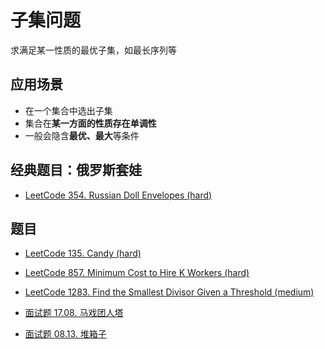 # 子集问题

求满足某一性质的最优子集，如最长序列等

## 应用场景

- 在一个集合中选出子集
- 集合在**某一方面的性质存在单调性**
- 一般会隐含**最优、最大**等条件

## 经典题目：俄罗斯套娃

- [LeetCode 354. Russian Doll Envelopes (hard)](./problems/301-400/354.russian-doll-envelopes.md)

## 题目

- [LeetCode 135. Candy (hard)](./problems/101-200/135.candy.md)

- [LeetCode 857. Minimum Cost to Hire K Workers (hard)](./problems/801-900/857.minimum-cost-to-hire-k-workers.md)

- [LeetCode 1283. Find the Smallest Divisor Given a Threshold (medium)](./problems/1201-1300/1283.find-the-smallest-divisor-given-a-threshold.md)

- [面试题 17.08. 马戏团人塔](https://leetcode-cn.com/problems/circus-tower-lcci/)

- [面试题 08.13. 堆箱子](https://leetcode-cn.com/problems/pile-box-lcci/)
